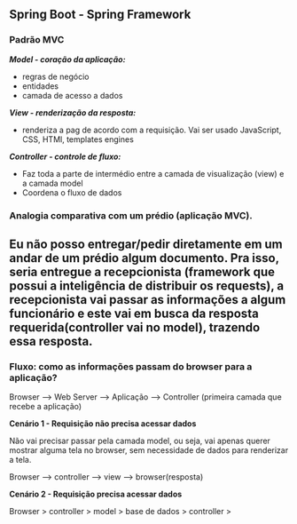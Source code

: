 Spring Boot - Spring Framework
---
### Padrão MVC
_**Model - coração da aplicação:**_ 
- regras de negócio
- entidades
- camada de acesso a dados

_**View - renderização da resposta:**_

- renderiza a pag de acordo com a requisição. Vai ser usado JavaScript, 
CSS, HTMl, templates engines

_**Controller - controle de fluxo:**_

- Faz toda a parte de intermédio entre a camada de visualização (view) e a camada model
- Coordena o fluxo de dados

### Analogia comparativa com um prédio (aplicação MVC). 

Eu não posso entregar/pedir diretamente em um andar de um prédio algum documento. Pra isso,
seria entregue a recepcionista (framework que possui a inteligência de distribuir os requests), a recepcionista vai passar as informações 
a algum funcionário e este vai em busca da resposta requerida(controller vai no model), trazendo essa resposta.
---
### Fluxo: como as informações passam do browser para a aplicação?
Browser --> Web Server --> Aplicação --> Controller (primeira camada que recebe a aplicação)

**Cenário 1 - Requisição não precisa acessar dados**

Não vai precisar passar pela camada model, ou seja, vai apenas querer mostrar alguma tela no browser, sem necessidade
de dados para renderizar a tela.

Browser --> controller --> view --> browser(resposta)

**Cenário 2 - Requisição precisa acessar dados**

Browser > controller > model > base de dados > controller > 